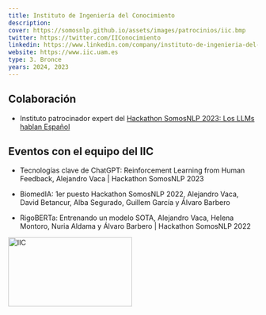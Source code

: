```yaml
---
title: Instituto de Ingeniería del Conocimiento
description:
cover: https://somosnlp.github.io/assets/images/patrocinios/iic.bmp
twitter: https://twitter.com/IIConocimiento
linkedin: https://www.linkedin.com/company/instituto-de-ingenieria-del-conocimiento-iic
website: https://www.iic.uam.es 
type: 3. Bronce
years: 2024, 2023
---
```


## Colaboración

- Instituto patrocinador expert del [Hackathon SomosNLP 2023: Los LLMs hablan Español](https://somosnlp.org/blog/hackathon-2023)

## Eventos con el equipo del IIC

- Tecnologías clave de ChatGPT: Reinforcement Learning from Human Feedback, Alejandro Vaca | Hackathon SomosNLP 2023

<EventSummary
    description="Charla sobre las técnicas de Reinforcement Learning from Human Feedback (RLHF), qué podemos aprender de ellas y qué aplicaciones prácticas en la industria pueden venir de la mano de esta tecnología."
    poster="https://somosnlp.github.io/assets/images/eventos/230328_tecnologias_clave_de_chatgpt.jpg"
    video="https://www.youtube.com/embed/Ujn379UCHBg"
    name=""
    website=""
    twitter=""
    linkedin=""
    github=""
    bio=""
/>

- BiomedIA: 1er puesto Hackathon SomosNLP 2022, Alejandro Vaca, David Betancur, Alba Segurado, Guillem García y Álvaro Barbero

<EventSummary
    description="BiomedIA fue el proyecto ganador de nuestro hackathon de PLN en español orientado a los Objetivos de Desarrollo Sostenible.
    BiomedIA genera, con gran precisión, respuestas a preguntas abiertas sobre biomedicina, formuladas tanto de manera escrita como oral."
    poster=""
    video="https://www.youtube.com/embed/fOQLPuXewzE"
/>

- RigoBERTa: Entrenando un modelo SOTA, Alejandro Vaca, Helena Montoro, Nuria Aldama y Álvaro Barbero | Hackathon SomosNLP 2022

<EventSummary
    description="En esta charla hablaremos sobre RigoBERTa, el modelo de lenguaje del español que hemos construido en el IIC, y con el que hemos logrado superar el estado del arte en un benchmark de tareas diversas de PLN. Comentaremos algunos de los detalles de tratamiento de corpus y de entrenamiento del modelo que fueron necesarios para conseguir este hito, y presentaremos una comparativa contra los modelos del lenguaje español más exitosos hasta la fecha."
    poster="https://somosnlp.github.io/assets/images/evento_iic.png"
    video="https://www.youtube.com/embed/3OhArr1R2Lw"
/>

<div class="flex justify-center">
    <img alt="IIC" width="250" height="140" 
    src="https://somosnlp.github.io/assets/images/patrocinios/iic.bmp" />
</div>
